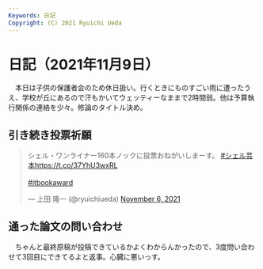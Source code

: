 ```yaml
---
Keywords: 日記
Copyright: (C) 2021 Ryuichi Ueda
---
```


# 日記（2021年11月9日）

　本日は子供の保護者会のため休日扱い。行くときにものすごい雨に遭ったうえ、学校が丘にあるので汗もかいてウェッティーなままで2時間弱。他は予算執行関係の連絡を少々。修論のタイトル決め。

## 引き続き投票祈願

<blockquote class="twitter-tweet" data-partner="tweetdeck"><p lang="ja" dir="ltr">シェル・ワンライナー160本ノックに投票おねがいしまーす。 <a href="https://twitter.com/hashtag/%E3%82%B7%E3%82%A7%E3%83%AB%E8%8A%B8%E6%9C%AC?src=hash&amp;ref_src=twsrc%5Etfw">#シェル芸本</a><a href="https://t.co/37YhU3wxRL">https://t.co/37YhU3wxRL</a><br><br> <a href="https://twitter.com/hashtag/itbookaward?src=hash&amp;ref_src=twsrc%5Etfw">#itbookaward</a></p>&mdash; 上田 隆一 (@ryuichiueda) <a href="https://twitter.com/ryuichiueda/status/1456809502141927428?ref_src=twsrc%5Etfw">November 6, 2021</a></blockquote>
<script async src="https://platform.twitter.com/widgets.js" charset="utf-8"></script>


## 通った論文の問い合わせ

　ちゃんと最終原稿が投稿できているかよくわからんかったので、3度問い合わせて3回目にできてるよと返事。心臓に悪いっす。
